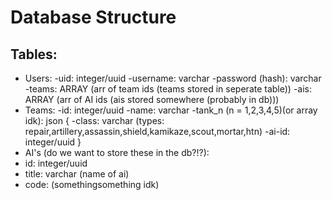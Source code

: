 # Database Structure

## Tables:
- Users:
 -uid: integer/uuid
 -username: varchar
 -password (hash): varchar
 -teams: ARRAY (arr of team ids (teams stored in seperate table))
 -ais: ARRAY (arr of AI ids (ais stored somewhere (probably in db)))
- Teams:
 -id: integer/uuid
 -name: varchar
 -tank_n (n = 1,2,3,4,5)(or array idk): json
 {
  -class: varchar (types: repair,artillery,assassin,shield,kamikaze,scout,mortar,htn)
  -ai-id: integer/uuid
 }
- AI's (do we want to store these in the db?!?):
 - id: integer/uuid
 - title: varchar (name of ai)
 - code: (somethingsomething idk)